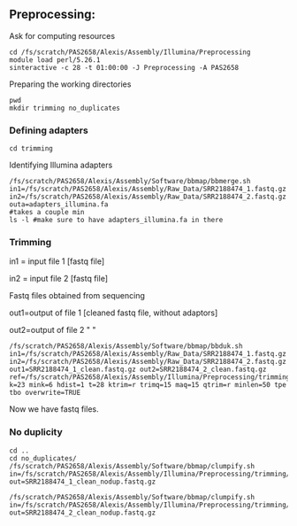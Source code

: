 ## Preprocessing:

Ask for computing resources
```
cd /fs/scratch/PAS2658/Alexis/Assembly/Illumina/Preprocessing
module load perl/5.26.1
sinteractive -c 28 -t 01:00:00 -J Preprocessing -A PAS2658
```
Preparing the working directories
```
pwd
mkdir trimming no_duplicates
```

### Defining adapters
```
cd trimming
```

Identifying Illumina adapters
```
/fs/scratch/PAS2658/Alexis/Assembly/Software/bbmap/bbmerge.sh in1=/fs/scratch/PAS2658/Alexis/Assembly/Raw_Data/SRR2188474_1.fastq.gz in2=/fs/scratch/PAS2658/Alexis/Assembly/Raw_Data/SRR2188474_2.fastq.gz outa=adapters_illumina.fa
#takes a couple min
ls -l #make sure to have adapters_illumina.fa in there
```

### Trimming

in1 = input file 1 [fastq file]

in2 = input file 2 [fastq file]

Fastq files obtained from sequencing

out1=output of file 1 [cleaned fastq file, without adaptors]

out2=output of file 2 " "
```
/fs/scratch/PAS2658/Alexis/Assembly/Software/bbmap/bbduk.sh in1=/fs/scratch/PAS2658/Alexis/Assembly/Raw_Data/SRR2188474_1.fastq.gz in2=/fs/scratch/PAS2658/Alexis/Assembly/Raw_Data/SRR2188474_2.fastq.gz out1=SRR2188474_1_clean.fastq.gz out2=SRR2188474_2_clean.fastq.gz ref=/fs/scratch/PAS2658/Alexis/Assembly/Illumina/Preprocessing/trimming/adapters_illumina.fa k=23 mink=6 hdist=1 t=28 ktrim=r trimq=15 maq=15 qtrim=r minlen=50 tpe tbo overwrite=TRUE
```
Now we have fastq files.

### No duplicity
```
cd ..
cd no_duplicates/
/fs/scratch/PAS2658/Alexis/Assembly/Software/bbmap/clumpify.sh in=/fs/scratch/PAS2658/Alexis/Assembly/Illumina/Preprocessing/trimming/SRR2188474_1_clean.fastq.gz out=SRR2188474_1_clean_nodup.fastq.gz

/fs/scratch/PAS2658/Alexis/Assembly/Software/bbmap/clumpify.sh in=/fs/scratch/PAS2658/Alexis/Assembly/Illumina/Preprocessing/trimming/SRR2188474_2_clean.fastq.gz out=SRR2188474_2_clean_nodup.fastq.gz
```

